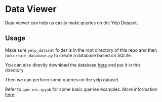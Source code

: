 # Data Viewer

Data viewer can help us easily make queries on the Yelp Dataset.

## Usage

Make sure `yelp_dataset` folder is in the root directory of this repo and then run `create_database.py` to create a database based on SQLite.

You can also directly download the database [here](https://drive.google.com/open?id=1v-ayr_m-0MUgviN6pulnRzdn-5hx9oQC) and put it in this directory.

Then we can perform some queries on the yelp dataset.

Refer to `queries.ipynb` for some basic queries examples. More information [here](https://docs.sqlalchemy.org/en/latest/orm/query.html).

